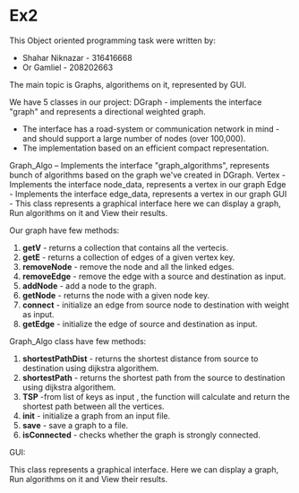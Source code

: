# Ex2
This Object oriented programming task were written by:
* Shahar Niknazar - 316416668 
* Or Gamliel - 208202663

The main topic is Graphs, algorithems on it, represented by GUI.

We have 5 classes in our project:
DGraph  - implements the interface "graph" and represents a directional weighted graph.
 * The interface has a road-system or communication network in mind - and should support a large number of nodes (over 100,000).
 * The implementation based on an efficient compact representation.
 
Graph_Algo –  Implements the interface "graph_algorithms", represents bunch of algorithms based on the graph we've created in DGraph.
Vertex - Implements the interface node_data, represents a vertex in our graph
Edge - Implements the interface edge_data, represents a vertex in our graph
GUI  - This class represents a graphical interface here we can display a graph, Run algorithms on it and View their results.




Our graph have few methods:

1) **getV** - returns a collection that contains all the vertecis.
2) **getE** - returns a collection of edges of a given vertex key.
3) **removeNode** - remove the node and all the linked edges.
4) **removeEdge** - remove the edge with a  source and destination as input.
5) **addNode** - add a node to the graph.
6) **getNode** - returns the node with a given node key.
7) **connect** - initialize an edge from source node to destination with weight as input.
8) **getEdge** - initialize the edge of source and destination as input.




Graph_Algo class have few methods:

1) **shortestPathDist** - returns the shortest distance from source to destination using dijkstra algorithem.
2) **shortestPath** - returns the shortest path from the source to destination using dijkstra algorithem.
3) **TSP** -from list of keys as input , the function will calculate and return the shortest path between all the vertices.
4) **init** - initialize a graph from an input file.
5) **save** - save a graph to a file.
6) **isConnected** - checks whether the graph is strongly connected.


GUI:

This class represents a graphical interface. Here we can display a graph, Run algorithms on it and View their results.




